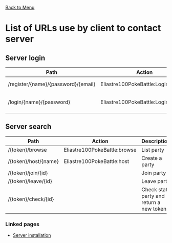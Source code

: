 [Back to Menu](../../README.md)

# List of URLs use by client to contact server

## Server login

|Path					|Action					|Description			|
|---------------------------------------|---------------------------------------|-------------------------------|
|/register/{name}/{password}/{email}	|Eliastre100PokeBattle:Login:register	|Register an user		|
|/login/{name}/{password}		|Eliastre100PokeBattle:Login:login	|Log an user and return a token	|

## Server search

|Path			|Action				|Description					|
|-----------------------|-------------------------------|-----------------------------------------------|
|/{token}/browse	|Eliastre100PokeBattle:browse	|List party					|
|/{token}/host/{name}	|Eliastre100PokeBattle:host	|Create a party					|
|/{token}/join/{id}	|				|Join party					|
|/{token}/leave/{id}	|				|Leave party					|
|/{token}/check/{id}	|				|Check state party and return a new token	|

### Linked pages

*   [Server installation](Install_Server.md)
